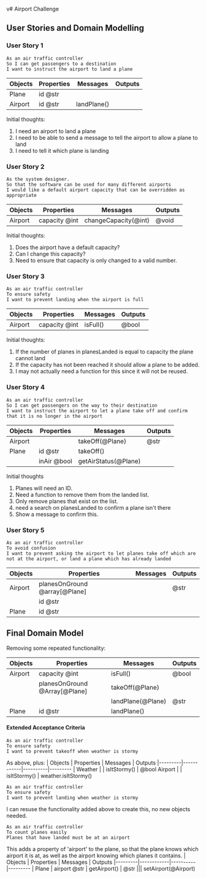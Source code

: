v# Airport Challenge

## User Stories and Domain Modelling

### User Story 1
```
As an air traffic controller
So I can get passengers to a destination
I want to instruct the airport to land a plane
```
| Objects | Properties | Messages | Outputs 
|---------|------------|----------|---------
| Plane | id @str
| Airport | id @str | landPlane()

Initial thoughts:
1. I need an airport to land a plane
2. I need to be able to send a message to tell the airport to allow a plane to land
3. I need to tell it which plane is landing

### User Story 2
```
As the system designer.
So that the software can be used for many different airports
I would like a default airport capacity that can be overridden as appropriate
```
| Objects | Properties | Messages | Outputs 
|---------|------------|----------|---------
| Airport | capacity @int | changeCapacity(@int) | @void 

Initial thoughts:
1. Does the airport have a default capacity?
2. Can I change this capacity?
3. Need to ensure that capacity is only changed to a valid number.

### User Story 3
```
As an air traffic controller
To ensure safety
I want to prevent landing when the airport is full
```
| Objects | Properties | Messages | Outputs 
|---------|------------|----------|---------
| Airport | capacity @int | isFull() | @bool 

Initial thoughts:
1. If the number of planes in planesLanded is equal to capacity the plane cannot land
2. If the capacity has not been reached it should allow a plane to be added.
3. I may not actually need a function for this since it will not be reused.

### User Story 4
```
As an air traffic controller
So I can get passengers on the way to their destination
I want to instruct the airport to let a plane take off and confirm that it is no longer in the airport
```
| Objects | Properties | Messages | Outputs 
|---------|------------|----------|---------
| Airport || takeOff(@Plane) | @str 
| Plane | id @str | takeOff() 
|| inAir @bool |getAirStatus(@Plane)

Initial thoughts
1. Planes will need an ID.
2. Need a function to remove them from the landed list.
3. Only remove planes that exist on the list.
4. need a search on planesLanded to confirm a plane isn't there
5. Show a message to confirm this.

### User Story 5
```
As an air traffic controller
To avoid confusion
I want to prevent asking the airport to let planes take off which are not at the airport, or land a plane which has already landed
```
| Objects | Properties | Messages | Outputs
|---------|------------|----------|---------
| Airport | planesOnGround @array[@Plane] | | @str 
|| id @str
| Plane | id @str 

## Final Domain Model
Removing some repeated functionality:

| Objects | Properties | Messages | Outputs 
|---------|------------|----------|---------
| Airport | capacity @int | isFull() | @bool 
||planesOnGround @Array[@Plane] |takeOff(@Plane)
||| landPlane(@Plane)|@str
| Plane | id @str | landPlane()

#### Extended Acceptance Criteria
```
As an air traffic controller
To ensure safety
I want to prevent takeoff when weather is stormy
```
As above, plus:
| Objects | Properties | Messages | Outputs 
|---------|------------|----------|---------
| Weather | | isItStormy() | @bool 
 Airport | | isItStormy() | weather.isItStormy() 

```
As an air traffic controller
To ensure safety
I want to prevent landing when weather is stormy
```
I can resuse the functionality added above to create this, no new objects needed.

```
As an air traffic controller
To count planes easily
Planes that have landed must be at an airport
```
This adds a property of 'airport' to the plane, so that the plane knows which airport it is at, as well as the airport knowing which planes it contains.
| Objects | Properties | Messages | Outputs 
|---------|------------|----------|---------
| Plane | airport @str | getAirport() | @str 
||| setAirport(@Airport)